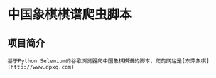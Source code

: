 中国象棋棋谱爬虫脚本
====
项目简介
----
    基于Python Selemium的谷歌浏览器爬中国象棋棋谱的脚本，爬的网站是[东萍象棋](http://www.dpxq.com)
    